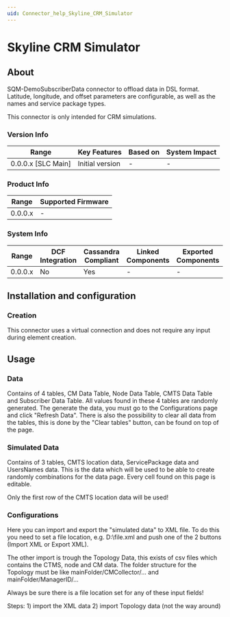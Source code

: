 ```yaml
---
uid: Connector_help_Skyline_CRM_Simulator
---
```


# Skyline CRM Simulator

## About

SQM-DemoSubscriberData connector to offload data in DSL format. Latitude, longitude, and offset parameters are configurable, as well as the names and service package types.

This connector is only intended for CRM simulations.

### Version Info

| Range                | Key Features     | Based on     | System Impact     |
|----------------------|------------------|--------------|-------------------|
| 0.0.0.x [SLC Main]   | Initial version  | -            | -                 |

### Product Info

| Range     | Supported Firmware     |
|-----------|------------------------|
| 0.0.0.x   | -                      |

### System Info

| Range     | DCF Integration     | Cassandra Compliant     | Linked Components     | Exported Components     |
|-----------|---------------------|-------------------------|-----------------------|-------------------------|
| 0.0.0.x   | No                  | Yes                     | -                     | -                       |

## Installation and configuration

### Creation

This connector uses a virtual connection and does not require any input during element creation.

## Usage

### Data

Contains of 4 tables, CM Data Table, Node Data Table, CMTS Data Table and Subscriber Data Table. All values found in these 4 tables are randomly generated. The generate the data, you must go to the Configurations page and click "Refresh Data". There is also the possibility to clear all data from the tables, this is done by the "Clear tables" button, can be found on top of the page.

### Simulated Data

Contains of 3 tables, CMTS location data, ServicePackage data and UsersNames data. This is the data which will be used to be able to create randomly combinations for the data page. Every cell found on this page is editable.

Only the first row of the CMTS location data will be used!

### Configurations

Here you can import and export the "simulated data" to XML file. To do this you need to set a file location, e.g. D:\file.xml and push one of the 2 buttons (Import XML or Export XML).

The other import is trough the Topology Data, this exists of csv files which contains the CTMS, node and CM data. The folder structure for the Topology must be like mainFolder/CMCollector/... and mainFolder/ManagerID/...

Always be sure there is a file location set for any of these input fields!

Steps: 1) import the XML data 2) import Topology data (not the way around)
